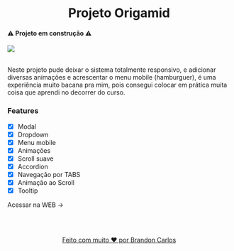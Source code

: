 <h1 align="center">
  Projeto Origamid
</h1>

<h4>⚠️ Projeto em construção ⚠️</h4>

<img align="center" src="./assets/img/projetoOrigamid.gif">
<br>
<br>

<p>Neste projeto pude deixar o sistema totalmente responsivo, e adicionar diversas animações e acrescentar o menu mobile (hamburguer), é uma experiência muito bacana pra mim, pois consegui colocar em prática muita coisa que aprendi no decorrer do curso.</p>

### Features
- [x] Modal
- [x] Dropdown
- [x] Menu mobile
- [x] Animações
- [x] Scroll suave
- [x] Accordion 
- [x] Navegação por TABS   
- [x] Animação ao Scroll   
- [x] Tooltip 

Acessar na WEB -> <a href="https://project-origamid.netlify.app/">

<br>
<br>
<p align="center">Feito com muito ❤️ por Brandon Carlos</p>
